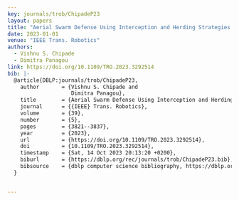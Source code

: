 ```yaml
---
key: journals/trob/ChipadeP23
layout: papers
title: "Aerial Swarm Defense Using Interception and Herding Strategies."
date: 2023-01-01
venue: "IEEE Trans. Robotics"
authors:
  - Vishnu S. Chipade
  - Dimitra Panagou
link: https://doi.org/10.1109/TRO.2023.3292514
bib: |-
  @article{DBLP:journals/trob/ChipadeP23,
    author       = {Vishnu S. Chipade and
                    Dimitra Panagou},
    title        = {Aerial Swarm Defense Using Interception and Herding Strategies},
    journal      = {{IEEE} Trans. Robotics},
    volume       = {39},
    number       = {5},
    pages        = {3821--3837},
    year         = {2023},
    url          = {https://doi.org/10.1109/TRO.2023.3292514},
    doi          = {10.1109/TRO.2023.3292514},
    timestamp    = {Sat, 14 Oct 2023 20:13:20 +0200},
    biburl       = {https://dblp.org/rec/journals/trob/ChipadeP23.bib},
    bibsource    = {dblp computer science bibliography, https://dblp.org}
  }


---
```

